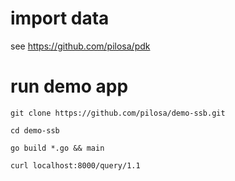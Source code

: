 # import data
see https://github.com/pilosa/pdk


# run demo app
`git clone https://github.com/pilosa/demo-ssb.git`

`cd demo-ssb`

`go build *.go && main`

`curl localhost:8000/query/1.1`